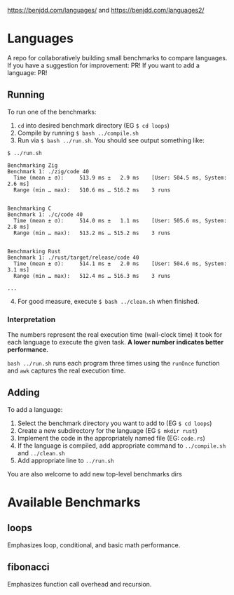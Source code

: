 https://benjdd.com/languages/ and https://benjdd.com/languages2/

# Languages

A repo for collaboratively building small benchmarks to compare languages.
If you have a suggestion for improvement: PR!
If you want to add a language: PR!

## Running

To run one of the benchmarks:

1. `cd` into desired benchmark directory (EG `$ cd loops`)
2. Compile by running `$ bash ../compile.sh`
3. Run via `$ bash ../run.sh`.
  You should see output something like:
  
  ```
  $ ../run.sh

  Benchmarking Zig
  Benchmark 1: ./zig/code 40
    Time (mean ± σ):     513.9 ms ±   2.9 ms    [User: 504.5 ms, System: 2.6 ms]
    Range (min … max):   510.6 ms … 516.2 ms    3 runs


  Benchmarking C
  Benchmark 1: ./c/code 40
    Time (mean ± σ):     514.0 ms ±   1.1 ms    [User: 505.6 ms, System: 2.8 ms]
    Range (min … max):   513.2 ms … 515.2 ms    3 runs


  Benchmarking Rust
  Benchmark 1: ./rust/target/release/code 40
    Time (mean ± σ):     514.1 ms ±   2.0 ms    [User: 504.6 ms, System: 3.1 ms]
    Range (min … max):   512.4 ms … 516.3 ms    3 runs

  ...
  ```

4. For good measure, execute `$ bash ../clean.sh` when finished.

### Interpretation

The numbers represent the real execution time (wall-clock time) it took for each language to execute the given task. **A lower number indicates better performance.**

`bash ../run.sh` runs each program three times using the `runOnce` function and `awk` captures the real execution time.

## Adding

To add a language:

1. Select the benchmark directory you want to add to (EG `$ cd loops`)
2. Create a new subdirectory for the language (EG `$ mkdir rust`)
3. Implement the code in the appropriately named file (EG: `code.rs`)
4. If the language is compiled, add appropriate command to `../compile.sh` and `../clean.sh`
5. Add appropriate line to `../run.sh`

You are also welcome to add new top-level benchmarks dirs

# Available Benchmarks

## loops

Emphasizes loop, conditional, and basic math performance.

## fibonacci

Emphasizes function call overhead and recursion.
